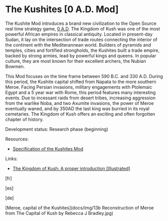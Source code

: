 # The Kushites [0 A.D. Mod]

The Kushite Mod introduces a brand new civilization to the Open Source real time strategy game, [0 A.D](https://play0ad.com/). The Kingdom of Kush was one of the most powerful African empires in classical antiquity. Located in present-day Sudan, it lay on the intersection of trade routes connecting the interior of the continent with the Mediterannean world. Builders of pyramids and temples, cities and fortified strongholds, the Kushites built a trade empire, backed by strong armies, lead by powerful kings and queens. In popular culture, they are most known for their excellent archers, the Nubian Bowmen.    

This Mod focuses on the time frame between 590 B.C. and 330 A.D. During this period, the Kushite capital shifted from Napata to the more southern Meroe. Facing Persian invasions, military engagements with Ptolemaic Egypt and a 5 year war with Rome, this period features many interesting events. Due to incessant raids from desert tribes, increasing aggression from the warlike Noba, and two Axumite invasions, the power of Meroe eventually waned, and by 350AD the last king was burried in its royal cemetaries. The Kingdom of Kush offers an exciting and often forgotten chapter of history.  

Development status: Research phase (beginning)

Resources:
- [Specification of the Kushites Mod](docs/build/specification.pdf)

Links:
- [The Kingdom of Kush: A proper introduction [Illustrated]](https://wildfiregames.com/forum/index.php?/topic/21602-the-kingdom-of-kush-a-proper-introduction-illustrated)

[fr]

[es]

[de]

[Meroe, capital of the Kushites](docs/img/13b Reconstruction of Meroe from The Capital of Kush by Rebecca J Bradley.jpg)
